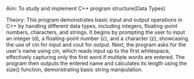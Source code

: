 Aim:  To study and implement C++ program structure(Data Types) 

Theory: This program demonstrates basic input and output operations in C++ by handling different data types, including integers, floating-point numbers, characters, and strings. It begins by prompting the user to input an integer (d), a floating-point number (c), and a character (z), showcasing the use of cin for input and cout for output. Next, the program asks for the user's name using cin, which reads input up to the first whitespace, effectively capturing only the first word if multiple words are entered. The program then outputs the entered name and calculates its length using the size() function, demonstrating basic string manipulation.
